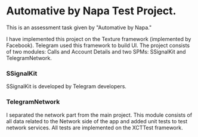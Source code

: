 # Automative by Napa Test Project.
This is an assessment task given by "Automative by Napa."

I have implemented this project on the Texture framework (implemented by Facebook). Telegram used this framework to build UI. The project consists of two modules: Calls and Account Details and two SPMs: SSignalKit and TelegramNetwork. 

### SSignalKit
SSignalKit is developed by Telegram developers.

### TelegramNetwork
I separated the network part from the main project. This module consists of all data related to the Network side of the app and added unit tests to test network services. All tests are implemented on the XCTTest framework.  
